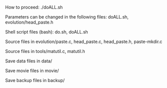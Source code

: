 How to proceed: ./doALL.sh

Parameters can be changed in the following files: doALL.sh, evolution/head_paste.h

Shell script files (bash): do.sh, doALL.sh

Source files in evolution/paste.c, head_paste.c, head_paste.h, paste-mkdir.c

Source files in tools/matutil.c, matutil.h

Save data files in data/

Save movie files in movie/

Save backup files in backup/
